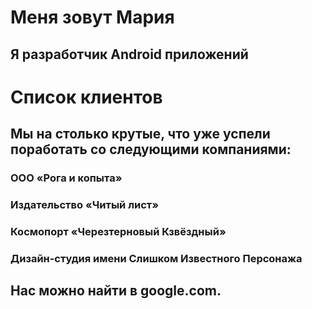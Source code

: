 # Меня зовут Мария

## Я разработчик Android приложений

# Список клиентов

## Мы на столько крутые, что уже успели поработать со следующими компаниями:

### ООО «Рога и копыта»
### Издательство «Читый лист»
### Космопорт «Черезтерновый Кзвёздный»
### Дизайн-студия имени Слишком Известного Персонажа

## Нас можно найти в google.com.